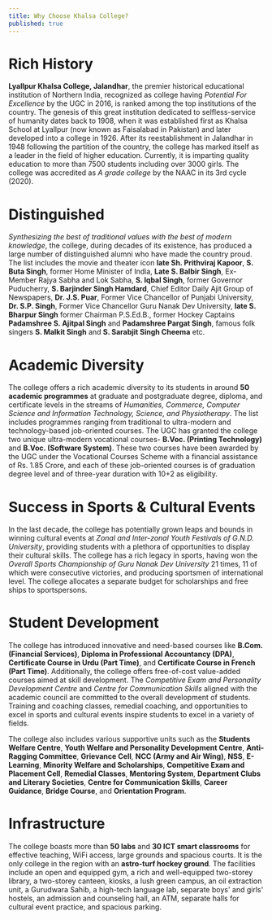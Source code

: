 ```yaml
---
title: Why Choose Khalsa College?
published: true
---
```


# Rich History

**Lyallpur Khalsa College, Jalandhar**, the premier historical educational institution of Northern India, recognized as college having _Potential For Excellence_ by the UGC in 2016, is ranked among the top institutions of the country. The genesis of this great institution dedicated to selfless-service of humanity dates back to 1908, when it was established first as Khalsa School at Lyallpur (now known as Faisalabad in Pakistan) and later developed into a college in 1926. After its reestablishment in Jalandhar in 1948 following the partition of the country, the college has marked itself as a leader in the field of higher education. Currently, it is imparting quality education to more than 7500 students including over 3000 girls. The college was accredited as _A grade college_ by the NAAC in its 3rd cycle (2020).

# Distinguished

_Synthesizing the best of traditional values with the best of modern knowledge_, the college, during decades of its existence, has produced a large number of distinguished alumni who have made the country proud. The list includes the movie and theater icon **late Sh. Prithviraj Kapoor**, **S. Buta Singh**, former Home Minister of India, **Late S. Balbir Singh**, Ex-Member Rajya Sabha and Lok Sabha, **S. Iqbal Singh**, former Governor Puducherry, **S. Barjinder Singh Hamdard**, Chief Editor Daily Ajit Group of Newspapers, **Dr. J.S. Puar**, Former Vice Chancellor of Punjabi University, **Dr. S.P. Singh**, Former Vice Chancellor Guru Nanak Dev University, **late S. Bharpur Singh** former Chairman P.S.Ed.B., former Hockey Captains **Padamshree S. Ajitpal Singh** and **Padamshree Pargat Singh**, famous folk singers **S. Malkit Singh** and **S. Sarabjit Singh Cheema** etc.

# Academic Diversity

The college offers a rich academic diversity to its students in around **50 academic programmes** at graduate and postgraduate degree, diploma, and certificate levels in the streams of _Humanities, Commerce, Computer Science and Information Technology, Science, and Physiotherapy_. The list includes programmes ranging from traditional to ultra-modern and technology-based job-oriented courses. The UGC has granted the college two unique ultra-modern vocational courses- **B.Voc. (Printing Technology)** and **B.Voc. (Software System)**. These two courses have been awarded by the UGC under the Vocational Courses Scheme with a financial assistance of Rs. 1.85 Crore, and each of these job-oriented courses is of graduation degree level and of three-year duration with 10+2 as eligibility.

# Success in Sports & Cultural Events

In the last decade, the college has potentially grown leaps and bounds in winning cultural events at _Zonal and Inter-zonal Youth Festivals of G.N.D. University_, providing students with a plethora of opportunities to display their cultural skills. The college has a rich legacy in sports, having won the _Overall Sports Championship of Guru Nanak Dev University_ 21 times, 11 of which were consecutive victories, and producing sportsmen of international level. The college allocates a separate budget for scholarships and free ships to sportspersons.

# Student Development

The college has introduced innovative and need-based courses like **B.Com. (Financial Services)**, **Diploma in Professional Accountancy (DPA)**, **Certificate Course in Urdu (Part Time)**, and **Certificate Course in French (Part Time)**. Additionally, the college offers free-of-cost value-added courses aimed at skill development. The _Competitive Exam and Personality Development Centre_ and _Centre for Communication Skills_ aligned with the academic council are committed to the overall development of students. Training and coaching classes, remedial coaching, and opportunities to excel in sports and cultural events inspire students to excel in a variety of fields. 
<br>

The college also includes various supportive units such as the **Students Welfare Centre**, **Youth Welfare and Personality Development Centre**, **Anti-Ragging Committee**, **Grievance Cell**, **NCC (Army and Air Wing)**, **NSS**, **E-Learning**, **Minority Welfare and Scholarships**, **Competitive Exam and Placement Cell**, **Remedial Classes**, **Mentoring System**, **Department Clubs and Literary Societies**, **Centre for Communication Skills**, **Career Guidance**, **Bridge Course**, and **Orientation Program**.

# Infrastructure

The college boasts more than **50 labs** and **30 ICT smart classrooms** for effective teaching, WiFi access, large grounds and spacious courts. It is the only college in the region with an **astro-turf hockey ground**. The facilities include an open and equipped gym, a rich and well-equipped two-storey library, a two-storey canteen, kiosks, a lush green campus, an oil extraction unit, a Gurudwara Sahib, a high-tech language lab, separate boys' and girls' hostels, an admission and counseling hall, an ATM, separate halls for cultural event practice, and spacious parking.